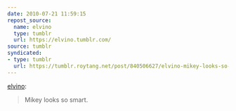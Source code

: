 ```yaml
---
date: 2010-07-21 11:59:15
repost_source:
  name: elvino
  type: tumblr
  url: https://elvino.tumblr.com/
source: tumblr
syndicated:
- type: tumblr
  url: https://tumblr.roytang.net/post/840506627/elvino-mikey-looks-so-smart
---
```


<p><a href="http://elvino.tumblr.com/post/839774458/mikey-looks-so-smart">elvino</a>:</p>
<blockquote>
<p>Mikey looks so smart.</p>
</blockquote>